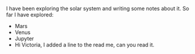 I have been exploring the solar system and writing some notes about it. So far I have explored:
* Mars
* Venus
* Jupyter
* Hi Victoria, I added a line to the read me, can you read it.
